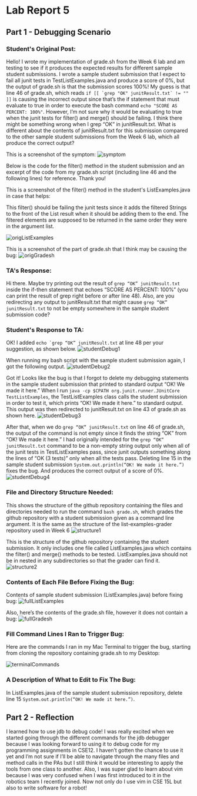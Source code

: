 # Lab Report 5
## Part 1 - Debugging Scenario

### Student's Original Post:
Hello! I wrote my implementation of grade.sh from the Week 6 lab and am testing to see if it produces the expected results for different sample student submissions. I wrote a sample student submission that I expect to fail all junit tests in TestListExamples.java and produce a score of 0%, but the output of grade.sh is that the submission scores 100%! My guess is that line 46 of grade.sh, which reads ```if [[ `grep "OK" junitResult.txt` != "" ]]``` is causing the incorrect output since that’s the if statement that must evaluate to true in order to execute the bash command `echo "SCORE AS PERCENT: 100%"`. However, I’m not sure why it would be evaluating to true when the junit tests for filter() and merge() should be failing. I think there might be something wrong when I grep “OK” in junitResult.txt. What is different about the contents of junitResult.txt for this submission compared to the other sample student submissions from the Week 6 lab, which all produce the correct output?

This is a screenshot of the symptom:
![symptom](symptom.png)

Below is the code for the filter() method in the student submission and an excerpt of the code from my grade.sh script (including line 46 and the following lines) for reference. Thank you!

This is a screenshot of the filter() method in the student's ListExamples.java in case that helps:

This filter() should be failing the junit tests since it adds the filtered Strings to the front of the List result when it should be adding them to the end. The filtered elements are supposed to be returned in the same order they were in the argument list.

![origListExamples](origListExamples.png)

This is a screenshot of the part of grade.sh that I think may be causing the bug:
![origGradesh](origGradesh.png)


### TA's Response:
Hi there. Maybe try printing out the result of `grep “OK” junitResult.txt` inside the if-then statement that echoes “SCORE AS PERCENT: 100%” (you can print the result of grep right before or after line 48). Also, are you redirecting any output to junitResult.txt that might cause `grep “OK” junitResult.txt` to not be empty somewhere in the sample student submission code?

### Student's Response to TA:
OK! I added ```echo `grep “OK” junitResult.txt``` at line 48 per your suggestion, as shown below.
![studentDebug1](studentDebug1.png)

When running my bash script with the sample student submission again, I got the following output.
![studentDebug2](studentDebug2.png)

Got it! Looks like the bug is that I forgot to delete my debugging statements in the sample student submission that printed to standard output “OK! We made it here.” When I run `java -cp $CPATH org.junit.runner.JUnitCore TestListExamples`, the TestListExamples class calls the student submission in order to test it, which prints “OK! We made it here.” to standard output. This output was then redirected to junitResult.txt on line 43 of grade.sh as shown here.
![studentDebug3](studentDebug3.png)

After that, when we do `grep “OK” junitResult.txt` on line 46 of grade.sh, the output of the command is not empty since it finds the string “OK” from “OK! We made it here.” I had originally intended for the `grep “OK” junitResult.txt` command to be a non-empty string output only when all of the junit tests in TestListExamples pass, since junit outputs something along the lines of “OK (3 tests)” only when all the tests pass. Deleting line 15 in the sample student submission `System.out.println(“OK! We made it here.”)` fixes the bug. And produces the correct output of a score of 0%.
![studentDebug4](studentDebug4.png)

### File and Directory Structure Needed:
This shows the structure of the github repository containing the files and directories needed to run the command `bash grade.sh`, which grades the github repository with a student submission given as a command line argument.
It is the same as the structure of the list-examples-grader repository used in Week 6
![structure1](structure1.png)

This is the structure of the github repository containing the student submission. It only includes one file called ListExamples.java which contains the filter() and merge() methods to be tested. ListExamples.java should not be in nested in any subdirectories so that the grader can find it.
![structure2](structure2.png)

### Contents of Each File Before Fixing the Bug:
Contents of sample student submission (ListExamples.java) before fixing bug:
![fullListExamples](fullListExamples.png)

Also, here’s the contents of the grade.sh file, however it does not contain a bug:
![fullGradesh](fullGradesh.png)

### Fill Command Lines I Ran to Trigger Bug:
Here are the commands I ran in my Mac Terminal to trigger the bug, starting from cloning the repository containing grade.sh to my Desktop:

![terminalCommands](terminalCommands.png)

### A Description of What to Edit to Fix The Bug:
In ListExamples.java of the sample student submission repository, delete line 15 `System.out.println(“OK! We made it here.”)`.


## Part 2 - Reflection

I learned how to use jdb to debug code! I was really excited when we started going through the different commands for the jdb debugger because I was looking forward to using it to debug code for my programming assignments in CSE12. I haven’t gotten the chance to use it yet and I’m not sure if I’ll be able to navigate through the many files and method calls in the PAs but I still think it would be interesting to apply the tools from one class to another. Also, I was super glad to learn about vim because I was very confused when I was first introduced to it in the robotics team I recently joined. Now not only do I use vim in CSE 15L but also to write software for a robot!
